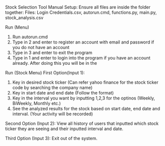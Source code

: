 Stock Selection Tool Manual
Setup:
Ensure all files are inside the folder together:
Files: Login Credentials.csv, autorun.cmd, functions.py, main.py, stock_analysis.csv

Run (Menu)
1. Run autorun.cmd
2. Type in 2 and enter to register an account with email and password if you do not have an account
3. Type in 3 and enter to exit the program
4. Type in 1 and enter to login into the program if you have an account already. After doing this you will be in the 


Run (Stock Menu)
First Option(Input 1):
1. Key in desired stock ticker (Can refer yahoo finance for the stock ticker code by searching the company name)
2. Key in start date and end date (Follow the format)
3. Key in the interval you want by inputting 1,2,3 for the optinos (Weekly, BiWeekly, Monthly etc.)
4. See the analyzed results for the stock based on start date, end date and interval. (Your activity will be recorded)

Second Option (Input 2):
View all history of users that inputted which stock ticker they are seeing and their inputted interval and date.

Third Option (Input 3):
Exit out of the system.
